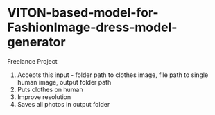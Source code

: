 # VITON-based-model-for-FashionImage-dress-model-generator
Freelance Project
1. Accepts this input - folder path to clothes image, file path to single human image, output folder path
2. Puts clothes on human
3. Improve resolution 
4. Saves all photos in output folder
